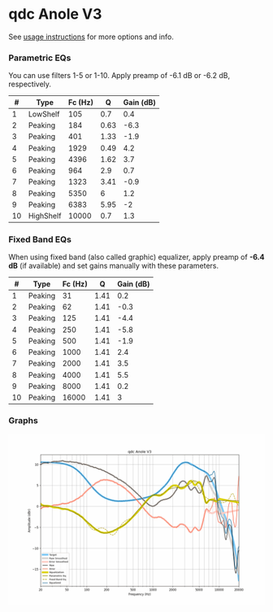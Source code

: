 # qdc Anole V3
See [usage instructions](https://github.com/jaakkopasanen/AutoEq#usage) for more options and info.

### Parametric EQs
You can use filters 1-5 or 1-10. Apply preamp of -6.1 dB or -6.2 dB, respectively.

|   # | Type      |   Fc (Hz) |    Q |   Gain (dB) |
|-----|-----------|-----------|------|-------------|
|   1 | LowShelf  |       105 | 0.7  |         0.4 |
|   2 | Peaking   |       184 | 0.63 |        -6.3 |
|   3 | Peaking   |       401 | 1.33 |        -1.9 |
|   4 | Peaking   |      1929 | 0.49 |         4.2 |
|   5 | Peaking   |      4396 | 1.62 |         3.7 |
|   6 | Peaking   |       964 | 2.9  |         0.7 |
|   7 | Peaking   |      1323 | 3.41 |        -0.9 |
|   8 | Peaking   |      5350 | 6    |         1.2 |
|   9 | Peaking   |      6383 | 5.95 |        -2   |
|  10 | HighShelf |     10000 | 0.7  |         1.3 |

### Fixed Band EQs
When using fixed band (also called graphic) equalizer, apply preamp of **-6.4 dB** (if available) and set gains manually with these parameters.

|   # | Type    |   Fc (Hz) |    Q |   Gain (dB) |
|-----|---------|-----------|------|-------------|
|   1 | Peaking |        31 | 1.41 |         0.2 |
|   2 | Peaking |        62 | 1.41 |        -0.3 |
|   3 | Peaking |       125 | 1.41 |        -4.4 |
|   4 | Peaking |       250 | 1.41 |        -5.8 |
|   5 | Peaking |       500 | 1.41 |        -1.9 |
|   6 | Peaking |      1000 | 1.41 |         2.4 |
|   7 | Peaking |      2000 | 1.41 |         3.5 |
|   8 | Peaking |      4000 | 1.41 |         5.5 |
|   9 | Peaking |      8000 | 1.41 |         0.2 |
|  10 | Peaking |     16000 | 1.41 |         3   |

### Graphs
![](./qdc%20Anole%20V3.png)
